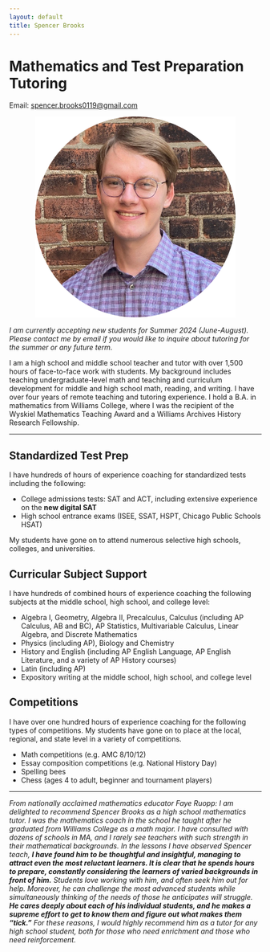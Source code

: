 ```yaml
---
layout: default
title: Spencer Brooks
---
```


# Mathematics and Test Preparation Tutoring

Email: [spencer.brooks0119@gmail.com](mailto:spencer.brooks0119@gmail.com)

<p align="center">
  <img src="./assets/img/spencer_brooks_portrait.png"/>
</p>

_I am currently accepting new students for Summer 2024 (June-August). Please contact me by email if you would like to inquire about tutoring for the summer or any future term._

I am a high school and middle school teacher and tutor with over 1,500 hours of face-to-face work with students. My background includes teaching undergraduate-level math and teaching and curriculum development for middle and high school math, reading, and writing. I have over four years of remote teaching and tutoring experience. I hold a B.A. in mathematics from Williams College, where I was the recipient of the Wyskiel Mathematics Teaching Award and a Williams Archives History Research Fellowship.

---

## Standardized Test Prep
I have hundreds of hours of experience coaching for standardized tests including the following:
- College admissions tests: SAT and ACT, including extensive experience on the **new digital SAT**
- High school entrance exams (ISEE, SSAT, HSPT, Chicago Public Schools HSAT)

My students have gone on to attend numerous selective high schools, colleges, and universities.

## Curricular Subject Support
I have hundreds of combined hours of experience coaching the following subjects at the middle school, high school, and college level:
- Algebra I, Geometry, Algebra II, Precalculus, Calculus (including AP Calculus, AB and BC), AP Statistics, Multivariable Calculus, Linear Algebra, and Discrete Mathematics
- Physics (including AP), Biology and Chemistry
- History and English (including AP English Language, AP English Literature, and a variety of AP History courses)
- Latin (including AP)
- Expository writing at the middle school, high school, and college level

## Competitions
I have over one hundred hours of experience coaching for the following types of competitions. My students have gone on to place at the local, regional, and state level in a variety of competitions.
- Math competitions (e.g. AMC 8/10/12)
- Essay composition competitions (e.g. National History Day)
- Spelling bees
- Chess (ages 4 to adult, beginner and tournament players)

---

_From nationally acclaimed mathematics educator Faye Ruopp: I am delighted to recommend Spencer Brooks as a high school mathematics tutor.  I was the mathematics coach in the school he taught after he graduated from Williams College as a math major. I have consulted with dozens of schools in MA, and I rarely see teachers with such strength in their mathematical backgrounds. In the lessons I have observed Spencer teach, **I have found him to be thoughtful and insightful, managing to attract even the most reluctant learners.  It is clear that he spends hours to prepare, constantly considering the learners of varied backgrounds in front of him.** Students love working with him, and often seek him out for help. Moreover, he can challenge the most advanced students while simultaneously thinking of the needs of those he anticipates will struggle. **He cares deeply about each of his individual students, and he makes a supreme effort to get to know them and figure out what makes them “tick.”**  For these reasons, I would highly recommend him as a tutor for any high school student, both for those who need enrichment and those who need reinforcement._
